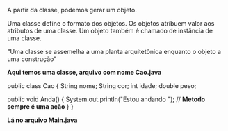 A partir da classe, podemos gerar um objeto.

Uma classe define o formato dos objetos.  Os objetos atribuem valor aos atributos de uma classe. 
Um objeto também é chamado de instância de uma classe.

"Uma classe se assemelha a uma planta arquitetônica enquanto o objeto a uma construção"


**Aqui temos uma classe, arquivo com nome Cao.java**

public class Cao {
  String nome;
  String cor;
  int idade;
  double peso;


  public void Anda() {
    System.out.println("Estou andando "); // **Metodo sempre é uma ação**
  }
}

**Lá no arquivo Main.java**

